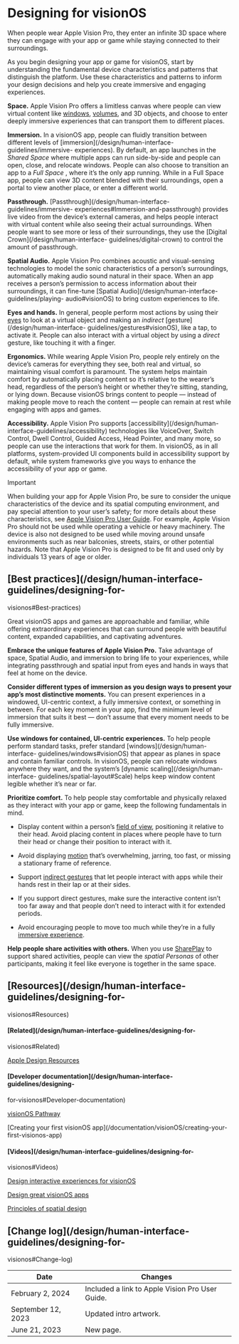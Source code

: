 # Designing for visionOS

When people wear Apple Vision Pro, they enter an infinite 3D space where they
can engage with your app or game while staying connected to their
surroundings.

As you begin designing your app or game for visionOS, start by understanding
the fundamental device characteristics and patterns that distinguish the
platform. Use these characteristics and patterns to inform your design
decisions and help you create immersive and engaging experiences.

**Space.** Apple Vision Pro offers a limitless canvas where people can view
virtual content like [windows](/design/human-interface-guidelines/windows),
[volumes](/design/human-interface-guidelines/windows#visionOS-volumes), and 3D
objects, and choose to enter deeply immersive experiences that can transport
them to different places.

**Immersion.** In a visionOS app, people can fluidly transition between
different levels of [immersion](/design/human-interface-guidelines/immersive-
experiences). By default, an app launches in the _Shared Space_ where multiple
apps can run side-by-side and people can open, close, and relocate windows.
People can also choose to transition an app to a _Full Space_ , where it’s the
only app running. While in a Full Space app, people can view 3D content
blended with their surroundings, open a portal to view another place, or enter
a different world.

**Passthrough.** [Passthrough](/design/human-interface-guidelines/immersive-
experiences#Immersion-and-passthrough) provides live video from the device’s
external cameras, and helps people interact with virtual content while also
seeing their actual surroundings. When people want to see more or less of
their surroundings, they use the [Digital Crown](/design/human-interface-
guidelines/digital-crown) to control the amount of passthrough.

**Spatial Audio.** Apple Vision Pro combines acoustic and visual-sensing
technologies to model the sonic characteristics of a person’s surroundings,
automatically making audio sound natural in their space. When an app receives
a person’s permission to access information about their surroundings, it can
fine-tune [Spatial Audio](/design/human-interface-guidelines/playing-
audio#visionOS) to bring custom experiences to life.

**Eyes and hands.** In general, people perform most actions by using their
[eyes](/design/human-interface-guidelines/eyes) to look at a virtual object
and making an _indirect_ [gesture](/design/human-interface-
guidelines/gestures#visionOS), like a tap, to activate it. People can also
interact with a virtual object by using a _direct_ gesture, like touching it
with a finger.

**Ergonomics.** While wearing Apple Vision Pro, people rely entirely on the
device’s cameras for everything they see, both real and virtual, so
maintaining visual comfort is paramount. The system helps maintain comfort by
automatically placing content so it’s relative to the wearer’s head,
regardless of the person’s height or whether they’re sitting, standing, or
lying down. Because visionOS brings content to people — instead of making
people move to reach the content — people can remain at rest while engaging
with apps and games.

**Accessibility.** Apple Vision Pro supports [accessibility](/design/human-
interface-guidelines/accessibility) technologies like VoiceOver, Switch
Control, Dwell Control, Guided Access, Head Pointer, and many more, so people
can use the interactions that work for them. In visionOS, as in all platforms,
system-provided UI components build in accessibility support by default, while
system frameworks give you ways to enhance the accessibility of your app or
game.

Important

When building your app for Apple Vision Pro, be sure to consider the unique
characteristics of the device and its spatial computing environment, and pay
special attention to your user’s safety; for more details about these
characteristics, see [Apple Vision Pro User
Guide](https://support.apple.com/guide/apple-vision-pro). For example, Apple
Vision Pro should not be used while operating a vehicle or heavy machinery.
The device is also not designed to be used while moving around unsafe
environments such as near balconies, streets, stairs, or other potential
hazards. Note that Apple Vision Pro is designed to be fit and used only by
individuals 13 years of age or older.

## [Best practices](/design/human-interface-guidelines/designing-for-
visionos#Best-practices)

Great visionOS apps and games are approachable and familiar, while offering
extraordinary experiences that can surround people with beautiful content,
expanded capabilities, and captivating adventures.

**Embrace the unique features of Apple Vision Pro.** Take advantage of space,
Spatial Audio, and immersion to bring life to your experiences, while
integrating passthrough and spatial input from eyes and hands in ways that
feel at home on the device.

**Consider different types of immersion as you design ways to present your
app’s most distinctive moments.** You can present experiences in a windowed,
UI-centric context, a fully immersive context, or something in between. For
each key moment in your app, find the minimum level of immersion that suits it
best — don’t assume that every moment needs to be fully immersive.

**Use windows for contained, UI-centric experiences.** To help people perform
standard tasks, prefer standard [windows](/design/human-interface-
guidelines/windows#visionOS) that appear as planes in space and contain
familiar controls. In visionOS, people can relocate windows anywhere they
want, and the system’s [dynamic scaling](/design/human-interface-
guidelines/spatial-layout#Scale) helps keep window content legible whether
it’s near or far.

**Prioritize comfort.** To help people stay comfortable and physically relaxed
as they interact with your app or game, keep the following fundamentals in
mind.

  * Display content within a person’s [field of view](/design/human-interface-guidelines/spatial-layout#Field-of-view), positioning it relative to their head. Avoid placing content in places where people have to turn their head or change their position to interact with it.

  * Avoid displaying [motion](/design/human-interface-guidelines/motion#visionOS) that’s overwhelming, jarring, too fast, or missing a stationary frame of reference.

  * Support [indirect gestures](/design/human-interface-guidelines/gestures#visionOS) that let people interact with apps while their hands rest in their lap or at their sides.

  * If you support direct gestures, make sure the interactive content isn’t too far away and that people don’t need to interact with it for extended periods.

  * Avoid encouraging people to move too much while they’re in a fully [immersive experience](/design/human-interface-guidelines/immersive-experiences).

**Help people share activities with others.** When you use
[SharePlay](/design/human-interface-guidelines/shareplay#visionOS) to support
shared activities, people can view the _spatial Personas_ of other
participants, making it feel like everyone is together in the same space.

## [Resources](/design/human-interface-guidelines/designing-for-
visionos#Resources)

#### [Related](/design/human-interface-guidelines/designing-for-
visionos#Related)

[Apple Design
Resources](https://developer.apple.com/design/resources/#visionos-apps)

#### [Developer documentation](/design/human-interface-guidelines/designing-
for-visionos#Developer-documentation)

[visionOS Pathway](https://developer.apple.com/visionos/get-started/)

[Creating your first visionOS app](/documentation/visionOS/creating-your-
first-visionos-app)

#### [Videos](/design/human-interface-guidelines/designing-for-
visionos#Videos)

[ Design interactive experiences for visionOS
](https://developer.apple.com/videos/play/wwdc2024/10096)

[ Design great visionOS apps
](https://developer.apple.com/videos/play/wwdc2024/10086)

[ Principles of spatial design
](https://developer.apple.com/videos/play/wwdc2023/10072)

## [Change log](/design/human-interface-guidelines/designing-for-
visionos#Change-log)

Date| Changes  
---|---  
February 2, 2024| Included a link to Apple Vision Pro User Guide.  
September 12, 2023| Updated intro artwork.  
June 21, 2023| New page.

